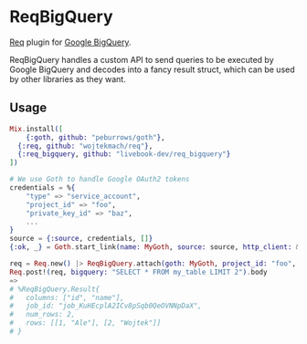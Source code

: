 # ReqBigQuery

[Req](https://github.com/wojtekmach/req) plugin for [Google BigQuery](https://cloud.google.com/bigquery/docs/reference/rest).

ReqBigQuery handles a custom API to send queries to be executed by Google BigQuery and decodes into
a fancy result struct, which can be used by other libraries as they want.

## Usage

```elixir
Mix.install([
	{:goth, github: "peburrows/goth"},
  {:req, github: "wojtekmach/req"},
  {:req_bigquery, github: "livebook-dev/req_bigquery"}
])

# We use Goth to handle Google OAuth2 tokens
credentials = %{
	"type" => "service_account",
	"project_id" => "foo",
	"private_key_id" => "baz",
	...
}
source = {:source, credentials, []}
{:ok, _} = Goth.start_link(name: MyGoth, source: source, http_client: &Req.request/1)

req = Req.new() |> ReqBigQuery.attach(goth: MyGoth, project_id: "foo", dataset: "bar")
Req.post!(req, bigquery: "SELECT * FROM my_table LIMIT 2").body
=>
# %ReqBigQuery.Result{
#   columns: ["id", "name"],
#   job_id: "job_KuHEcplA2ICv8pSqb0QeOVNNpDaX",
#   num_rows: 2,
#   rows: [[1, "Ale"], [2, "Wojtek"]]
# }
```
